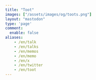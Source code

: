 ```yaml
---
title: "Toot"
images: ["/assets/images/og/toots.png"]
layout: "mastodon"
type: 'page'
comment: 
  enable: false
aliases:
    - /en/talk
    - /en/talks
    - /en/memos
    - /en/memo
    - /en/x
    - /en/twitter
    - /en/toot
---
```

